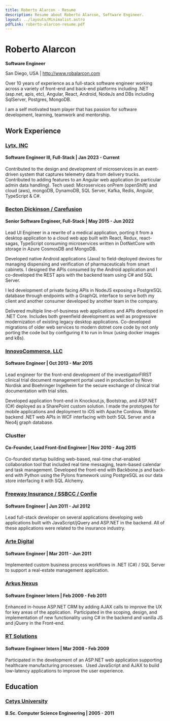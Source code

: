 ```yaml
---
title: Roberto Alarcon - Resume
description: Resume about Roberto Alarcon, Software Engineer.
layout: ../layouts/Minimalist.astro
pdfLink: roberto-alarcon-resume.pdf
---
```


# Roberto Alarcon

**Software Engineer**

San Diego, USA | http://www.robalarcon.com

Over 10 years of experience as a full-stack software engineer working across a variety of front-end and back-end platforms including .NET (asp.net, apis, etc), Angular, React, Android, NodeJs and DBs including SqlServer, Postgres, MongoDB.

I am a self motivated team player that has passion for software development, learning, teamwork and mentorship.

## Work Experience

### [Lytx, INC](https://www.lytx.com/)

#### Software Engineer III, Full-Stack | Jan 2023 - Current

Contributed to the design and development of microservices in an event-driven system that captures telemetry data from delivery trucks. Contributed to adding features to an Angular web application (in particular admin data handling).
Tech used: Microservices onPrem (openShift) and cloud (aws), mongoDB, DynamoDB, SQL Server, Kafka, Redis, Angular, TypeScript & C#. 

### [Becton Dickinson / Carefusion](https://www.bd.com/en-ca/company/news-and-media/press-releases/mar-17--2015-becton-dickinson-completes-acquisition-of-carefusion)

#### Senior Software Engineer, Full-Stack | May 2015 - Jun 2022

Lead UI Engineer in a rewrite of a medical application, porting it from a desktop application to a cloud web app built with React, Redux, react-sagas, TypeScript consuming microservices written in DotNetCore with storage in Azure CosmosDB and MongoDB.

Developed native Android applications (Java) to field-deployed devices for managing dispensing and verification of pharmaceuticals from smart cabinets. I designed the APIs consumed by the Android application and I co-developed the REST apis with the backend team using C# and SQL Server. 

I led development of private facing APIs in NodeJS exposing a PostgreSQL database through endpoints with a GraphQL interface to serve both my client and another consumer developed by another team in the company.

Delivered multiple line-of-business web applications and APIs developed in .NET Core. Includes both greenfield development as well as progressive modernization of existing legacy desktop applications.
Co-developed migrations of older web services to modern dotnet core code by not only porting the code but by configuring it to run in linux (using docker images and k8s).

### [InnovoCommerce, LLC](https://www.innovocommerce.com)

#### Software Engineer | Oct 2013 - Mar 2015

Lead engineer for the front-end development of the investigatorFIRST clinical trial document management portal used in production by Novo Nordisk and Boehringer Ingelheim for the secure exchange of clinical trial documentation with trial sites.

Developed application front-end in Knockout.js, Bootstrap, and ASP.NET (C#) deployed as a SharePoint custom solution.  I made the prototypes for mobile applications and deployment to iOS with Apache Cordova. Wrote backend .NET web APIs in WCF interfacing with both SQL Server and a Neo4j graph database.

### Clustter

#### Co-Founder, Lead Front-End Engineer | Nov 2010 - Aug 2015

Co-founded startup building web-based, real-time chat-enabled collaboration tool that included real time messaging, team-based calendar and task management.  Developed the front-end with Backbone.js and back-end with Python using the Pylons framework using PostgreSQL as our data store interfacing it with SQL Alchemy.  

### [Freeway Insurance / SSBCC / Confie](https://www.confiemx.com/privacy-policy/)

#### Software Engineer | Jun 2011 - Jul 2012

Lead full-stack developer on several applications developing web applications built with JavaScript/jQuery and ASP.NET in the backend. All of these applications were related to the insurance industry. 

### [Arte Digital](https://artedigital-mx.com/)

#### Software Engineer | Mar 2011 - Jun 2011

Implemented custom business process workflows in .NET (C#) / SQL Server to support a real-estate management application.  

### [Arkus Nexus](https://www.arkusnexus.com/)

#### Software Engineer Intern | Feb 2009 - Feb 2011

Enhanced in-house ASP.NET CRM by adding AJAX calls to improve the UX for key areas of the application.  Participated in the scoping, design, and implementation of new functionality using C# in the backend and vanilla JS and jQuery in the Front-end.

### [RT Solutions](https://www.saari.com.mx/)

#### Software Engineer Intern | Mar 2008 - Feb 2009

Participated in the development of an ASP.NET web application supporting healthcare manufacturing processes.  Used JavaScript and AJAX to build low-latency applications to improve the user experience. 

## Education

### [Cetys University](https://www.cetys.mx/en/)

#### B.Sc. Computer Science Engineering | 2005 - 2011
